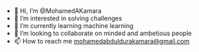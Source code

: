 - 👋 Hi, I’m @MohamedAKamara
- 👀 I’m interested in solving challenges
- 🌱 I’m currently learning machine learning
- 💞️ I’m looking to collaborate on minded and ambetious people
- 📫 How to reach me mohamedabduldurakamara@gmail.com

<!---
MohamedAKamara/MohamedAKamara is a ✨ special ✨ repository because its `README.md` (this file) appears on your GitHub profile.
You can click the Preview link to take a look at your changes.
--->
